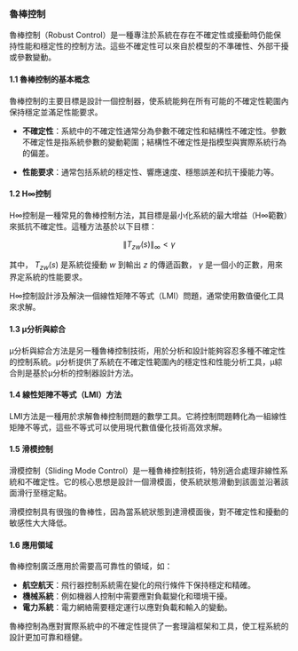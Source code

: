### 魯棒控制

魯棒控制（Robust Control）是一種專注於系統在存在不確定性或擾動時仍能保持性能和穩定性的控制方法。這些不確定性可以來自於模型的不準確性、外部干擾或參數變動。

#### 1.1 魯棒控制的基本概念

魯棒控制的主要目標是設計一個控制器，使系統能夠在所有可能的不確定性範圍內保持穩定並滿足性能要求。

- **不確定性**：系統中的不確定性通常分為參數不確定性和結構性不確定性。參數不確定性是指系統參數的變動範圍；結構性不確定性是指模型與實際系統行為的偏差。

- **性能要求**：通常包括系統的穩定性、響應速度、穩態誤差和抗干擾能力等。

#### 1.2 H∞控制

H∞控制是一種常見的魯棒控制方法，其目標是最小化系統的最大增益（H∞範數）來抵抗不確定性。這種方法基於以下目標：


```math
\| T_{zw}(s) \|_\infty < \gamma
```


其中， $`T_{zw}(s)`$  是系統從擾動  $`w`$  到輸出  $`z`$  的傳遞函數， $`\gamma`$  是一個小的正數，用來界定系統的性能要求。

H∞控制設計涉及解決一個線性矩陣不等式（LMI）問題，通常使用數值優化工具來求解。

#### 1.3 μ分析與綜合

μ分析與綜合方法是另一種魯棒控制技術，用於分析和設計能夠容忍多種不確定性的控制系統。μ分析提供了系統在不確定性範圍內的穩定性和性能分析工具，μ綜合則是基於μ分析的控制器設計方法。

#### 1.4 線性矩陣不等式（LMI）方法

LMI方法是一種用於求解魯棒控制問題的數學工具。它將控制問題轉化為一組線性矩陣不等式，這些不等式可以使用現代數值優化技術高效求解。

#### 1.5 滑模控制

滑模控制（Sliding Mode Control）是一種魯棒控制技術，特別適合處理非線性系統和不確定性。它的核心思想是設計一個滑模面，使系統狀態滑動到該面並沿著該面滑行至穩定點。

滑模控制具有很強的魯棒性，因為當系統狀態到達滑模面後，對不確定性和擾動的敏感性大大降低。

#### 1.6 應用領域

魯棒控制廣泛應用於需要高可靠性的領域，如：

- **航空航天**：飛行器控制系統需在變化的飛行條件下保持穩定和精確。
- **機械系統**：例如機器人控制中需要應對負載變化和環境干擾。
- **電力系統**：電力網絡需要穩定運行以應對負載和輸入的變動。

魯棒控制為應對實際系統中的不確定性提供了一套理論框架和工具，使工程系統的設計更加可靠和穩健。